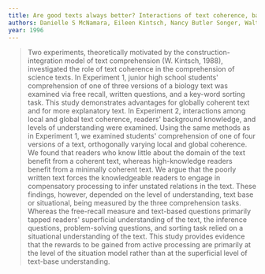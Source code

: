 ```yaml
---
title: Are good texts always better? Interactions of text coherence, background knowledge, and levels of understanding in learning from text
authors: Danielle S McNamara, Eileen Kintsch, Nancy Butler Songer, Walter Kintsch
year: 1996
---
```


> Two experiments, theoretically motivated by the construction-integration model of text comprehension (W. Kintsch, 1988), investigated the role of text coherence in the comprehension of science texts. In Experiment 1, junior high school students' comprehension of one of three versions of a biology text was examined via free recall, written questions, and a key-word sorting task. This study demonstrates advantages for globally coherent text and for more explanatory text. In Experiment 2, interactions among local and global text coherence, readers' background knowledge, and levels of understanding were examined. Using the same methods as in Experiment 1, we examined students' comprehension of one of four versions of a text, orthogonally varying local and global coherence. We found that readers who know little about the domain of the text benefit from a coherent text, whereas high-knowledge readers benefit from a minimally coherent text. We argue that the poorly written text forces the knowledgeable readers to engage in compensatory processing to infer unstated relations in the text. These findings, however, depended on the level of understanding, text base or situational, being measured by the three comprehension tasks. Whereas the free-recall measure and text-based questions primarily tapped readers' superficial understanding of the text, the inference questions, problem-solving questions, and sorting task relied on a situational understanding of the text. This study provides evidence that the rewards to be gained from active processing are primarily at the level of the situation model rather than at the superficial level of text-base understanding.